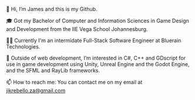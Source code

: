 👋 Hi, I’m James and this is my Github.

🎓 Got my Bachelor of Computer and Information Sciences in Game Design and Development from the IIE Vega School Johannesburg.

👷‍♂️ Currently I'm an intermidate Full-Stack Software Engineer at Bluerain Technologies.

🌱 Outside of web development, I’m interested in C#, C++ and GDscript for use in game development using Unity, Unreal Engine and the Godot Engine, and the SFML and RayLib frameworks.

📫 How to reach me: You can contact me on my email at jikrebello.za@gmail.com

<!---
Jikrebello/Jikrebello is a ✨ special ✨ repository because its `README.md` (this file) appears on your GitHub profile.
You can click the Preview link to take a look at your changes.
--->
